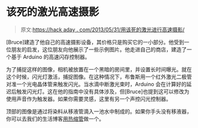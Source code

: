 # 该死的激光高速摄影

> 原文:[https://hack aday . com/2013/05/31/用该死的激光进行高速摄影/](https://hackaday.com/2013/05/31/high-speed-photography-with-friggin-lasers/)

[Bruce]建造了他自己的高速摄影设备，其价格只是购买它的一小部分。他受到一位朋友的启发，这位朋友向他展示了一些示例图片。他走进自己的商店，建造了一个基于 Arduino 的高速闪存控制器。

为了捕捉这样的图像，相机被放置在一个黑暗的房间里，并设置长时间曝光。就在这个时候，闪光灯激活，捕捉图像。在这种情况下，布鲁斯用一个红外激光二极管对准一个光电晶体管来触发闪光。当水滴中断激光束时，Arduino 会在计算好的延迟后触发闪光灯。这在他的指南中没有具体涉及，但[Bruce]也提到这可以修改为使用声音作为触发器。如果你需要灵感，这里有另一个声控闪光控制器。

顶部的图像是通过将染料从移液管滴入一池水中制成的。如果你手头没有移液器，你可以去我们的生活博客[用热缩管](http://life.hackaday.com/make-a-pipette-from-heat-shrink-tube/)做一个。